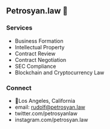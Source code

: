 ## Petrosyan.law 🚀 

### Services

- Business Formation
- Intellectual Property 
- Contract Review
- Contract Negotiation
- SEC Compliance
- Blockchain and Cryptocurrency Law

### Connect
- 📍Los Angeles, California
- email: rudolf@petrosyan.law
- twitter.com/petrosyanlaw
- instagram.com/petrosyan.law 


